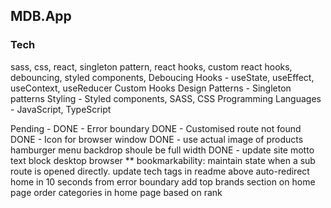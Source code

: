 ## MDB.App

### Tech

sass, css, react, singleton pattern, react hooks, custom react hooks, debouncing, styled components,
Deboucing
Hooks - useState, useEffect, useContext, useReducer
Custom Hooks
Design Patterns - Singleton patterns
Styling - Styled components, SASS, CSS
Programming Languages - JavaScript, TypeScript

Pending -
DONE - Error boundary
DONE - Customised route not found
DONE - Icon for browser window
DONE - use actual image of products
hamburger menu backdrop shoule be full width
DONE - update site motto text
block desktop browser
\*\* bookmarkability: maintain state when a sub route is opened directly.
update tech tags in readme above
auto-redirect home in 10 seconds from error boundary
add top brands section on home page
order categories in home page based on rank
